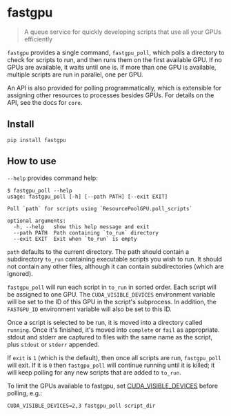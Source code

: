 # fastgpu
> A queue service for quickly developing scripts that use all your GPUs efficiently


`fastgpu` provides a single command, `fastgpu_poll`, which polls a directory to check for scripts to run, and then runs them on the first available GPU. If no GPUs are available, it waits until one is. If more than one GPU is available, multiple scripts are run in parallel, one per GPU.

An API is also provided for polling programmatically, which is extensible for assigning other resources to processes besides GPUs. For details on the API, see the docs for `core`.

## Install

`pip install fastgpu`

## How to use

`--help` provides command help:

```
$ fastgpu_poll --help
usage: fastgpu_poll [-h] [--path PATH] [--exit EXIT]

Poll `path` for scripts using `ResourcePoolGPU.poll_scripts`

optional arguments:
  -h, --help   show this help message and exit
  --path PATH  Path containing `to_run` directory
  --exit EXIT  Exit when `to_run` is empty
```

`path` defaults to the current directory. The path should contain a subdirectory `to_run` containing executable scripts you wish to run. It should not contain any other files, although it can contain subdirectories (which are ignored).

`fastgpu_poll` will run each script in `to_run` in sorted order. Each script will be assigned to one GPU. The `CUDA_VISIBLE_DEVICES` environment variable will be set to the ID of this GPU in the script's subprocess. In addition, the `FASTGPU_ID` environment variable will also be set to this ID.

Once a script is selected to be run, it is moved into a directory called `running`. Once it's finished, it's moved into `complete` or `fail` as appropriate. stdout and stderr are captured to files with the same name as the script, plus `stdout` or `stderr` appended.

If `exit` is `1` (which is the default), then once all scripts are run, `fastgpu_poll` will exit. If it is `0` then `fastgpu_poll` will continue running until it is killed; it will keep polling for any new scripts that are added to `to_run`.

To limit the GPUs available to fastgpu, set [CUDA_VISIBLE_DEVICES](https://devblogs.nvidia.com/cuda-pro-tip-control-gpu-visibility-cuda_visible_devices/) before polling, e.g.:

    CUDA_VISIBLE_DEVICES=2,3 fastgpu_poll script_dir
